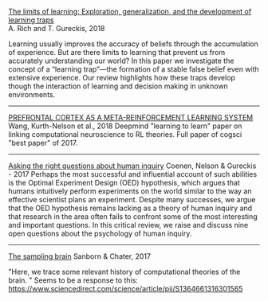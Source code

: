 

[The limits of learning:  Exploration, generalization, and the development of learning traps](https://psyarxiv.com/ykts2/)  
A. Rich and T. Gureckis, 2018

Learning usually improves the accuracy of beliefs through the accumulation of experience. 
But are there limits to learning that prevent us from accurately understanding our world? In this paper we investigate the concept of a “learning trap”—the formation of a stable false belief even with extensive experience. 
Our review highlights how these traps develop though the interaction of learning and decision making in unknown environments. 

-------------

[PREFRONTAL CORTEX AS A META-REINFORCEMENT LEARNING SYSTEM](https://www.biorxiv.org/content/biorxiv/early/2018/04/06/295964.full.pdf) 
Wang, Kurth-Nelson et al., 2018
Deepmind "learning to learn" paper on linking computational neuroscience to RL theories. 
Full paper of cogsci "best paper" of 2017.

-------------------

[Asking the right questions about human inquiry](https://psyarxiv.com/h457v)
Coenen, Nelson & Gureckis - 2017
Perhaps the most successful and influential account of such abilities is the Optimal Experiment Design (OED) hypothesis, which argues that humans intuitively perform experiments on the world similar to the way an effective scientist plans an experiment.
Despite many successes, we argue that the OED hypothesis remains lacking as a theory of human inquiry and that research in the area often fails to confront some of the most interesting and important questions. 
In this critical review, we raise and discuss nine open questions about the psychology of human inquiry.

------------------

[The sampling brain](https://warwick.ac.uk/fac/sci/psych/people/asanborn/asanborn/bayesian_brains_response.pdf)
Sanborn & Chater, 2017

"Here, we trace some relevant history of computational theories of the brain. "
Seems to be a response to this: https://www.sciencedirect.com/science/article/pii/S1364661316301565

